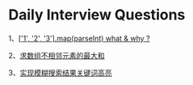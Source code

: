 # Daily Interview Questions

1、[['1', '2', '3'].map(parseInt) what & why ?](https://github.com/kaisa911/DailyInterviewQuestion/blob/master/Questions/%5B'1'%2C%20'2'%2C%20'3'%5D.map(parseInt)%20what%20%26%20why%20%3F.md)

2、[求数组不相邻元素的最大和](https://github.com/kaisa911/DailyInterviewQuestion/blob/master/Questions/%E6%B1%82%E6%95%B0%E7%BB%84%E4%B8%8D%E7%9B%B8%E9%82%BB%E5%85%83%E7%B4%A0%E7%9A%84%E6%9C%80%E5%A4%A7%E5%92%8C.md)

3、[实现模糊搜索结果关键词高亮](https://github.com/kaisa911/DailyInterviewQuestion/blob/master/Questions/实现模糊搜索结果关键词高亮.md)
